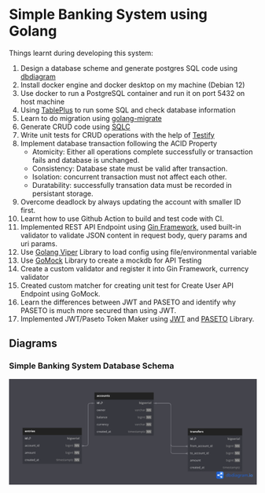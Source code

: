 # Simple Banking System using Golang

Things learnt during developing this system:

1. Design a database scheme and generate postgres SQL code using [dbdiagram](dbdiagram.io)
2. Install docker engine and docker desktop on my machine (Debian 12)
3. Use docker to run a PostgreSQL container and run it on port 5432 on host machine
4. Using [TablePlus](https://tableplus.com/) to run some SQL and check database information
5. Learn to do migration using [golang-migrate](https://github.com/golang-migrate/migrate)
6. Generate CRUD code using [SQLC](https://github.com/sqlc-dev/sqlc)
7. Write unit tests for CRUD operations with the help of [Testify](https://github.com/stretchr/testify)
8. Implement database transaction following the ACID Property
   - Atomicity: Either all operations complete successfully or transaction fails and database is unchanged.
   - Consistency: Database state must be valid after transaction.
   - Isolation: concurrent transaction must not affect each other.
   - Duratability: successfully transation data must be recorded in persistant storage.
9. Overcome deadlock by always updating the account with smaller ID first.
10. Learnt how to use Github Action to build and test code with CI.
11. Implemented REST API Endpoint using [Gin Framework](https://github.com/gin-gonic/gin), used built-in validator to validate JSON content in request body, query params and uri params.
12. Use [Golang Viper](https://github.com/spf13/viper) Library to load config using file/environmental variable
13. Use [GoMock](https://github.com/uber-go/mock) Library to create a mockdb for API Testing
14. Create a custom validator and register it into Gin Framework, currency validator
15. Created custom matcher for creating unit test for Create User API Endpoint using GoMock.
16. Learn the differences between JWT and PASETO and identify why PASETO is much more secured than using JWT.
17. Implemented JWT/Paseto Token Maker using [JWT](https://github.com/golang-jwt/jwt) and [PASETO](https://github.com/o1egl/paseto) Library.

## Diagrams

### Simple Banking System Database Schema

![Simple Banking System Database Schema](/docs/SimpleBank_Schema.png)
